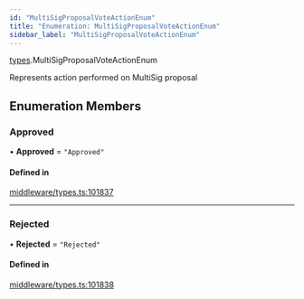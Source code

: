 ```yaml
---
id: "MultiSigProposalVoteActionEnum"
title: "Enumeration: MultiSigProposalVoteActionEnum"
sidebar_label: "MultiSigProposalVoteActionEnum"
---
```


[types](../../../modules/Types/Types.md).MultiSigProposalVoteActionEnum

Represents action performed on MultiSig proposal

## Enumeration Members

### Approved

• **Approved** = ``"Approved"``

#### Defined in

[middleware/types.ts:101837](https://github.com/PolymeshAssociation/polymesh-sdk/blob/c53723bab/src/middleware/types.ts#L101837)

___

### Rejected

• **Rejected** = ``"Rejected"``

#### Defined in

[middleware/types.ts:101838](https://github.com/PolymeshAssociation/polymesh-sdk/blob/c53723bab/src/middleware/types.ts#L101838)
